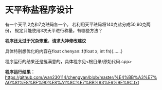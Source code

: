 # 天平称盐程序设计
 有一个天平,2克和7克砝码各一个。 若利用天平砝码将140克盐分成50,90克两份， 规定只能使用3次天平进行称量，有哪些方法？

<b>程序还太过于冗杂笨重，请求大神修改建议</b>
 
具体特别想优化的内容在float chenyan::f(float x, int fn){……}

程序运行的结果还是挺满意的，具体程序见<根目录/原始代码.cpp>

<b>程序运行结果：</b>
https://github.com/wan230114/chengyan/blob/master/%E4%BB%A3%E7%A0%81%E8%BF%90%E8%A1%8C%E7%BB%93%E6%9E%9C.txt
</font></p>
